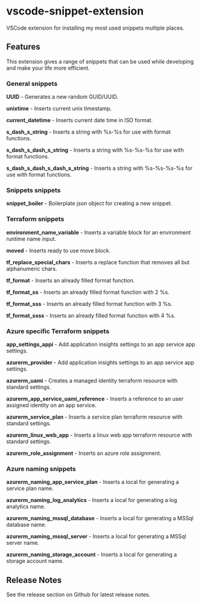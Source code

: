 # vscode-snippet-extension

VSCode extension for installing my most used snippets multiple places.

## Features

This extension gives a range of snippets that can be used while developing and make your life more efficient.

### General snippets

**UUID** - Generates a new random GUID/UUID.

**unixtime** - Inserts current unix timestamp.

**current_datetime** - Inserts current date time in ISO format.

**s_dash_s_string** - Inserts a string with %s-%s for use with format functions.

**s_dash_s_dash_s_string** - Inserts a string with %s-%s-%s for use with format functions.

**s_dash_s_dash_s_dash_s_string** - Inserts a string with %s-%s-%s-%s for use with format functions.

### Snippets snippets

**snippet_boiler** - Boilerplate json object for creating a new snippet.

### Terraform snippets

**environment_name_variable** - Inserts a variable block for an environment runtime name input.

**moved** - Inserts ready to use move block.

**tf_replace_special_chars** - Inserts a replace function that removes all but alphanumeric chars.

**tf_format** - Inserts an already filled format function.

**tf_format_ss** - Inserts an already filled format function with 2 %s.

**tf_format_sss** - Inserts an already filled format function with 3 %s.

**tf_format_ssss** - Inserts an already filled format function with 4 %s.

### Azure specific Terraform snippets

**app_settings_appi** - Add application insights settings to an app service app settings.

**azurerm_provider** - Add application insights settings to an app service app settings.

**azurerm_uami** - Creates a managed identity terraform resource with standard settings.

**azurerm_app_service_uami_reference** - Inserts a reference to an user assigned identity on an app service.

**azurerm_service_plan** - Inserts a service plan terraform resource with standard settings.

**azurerm_linux_web_app** - Inserts a linux web app terraform resource with standard settings.

**azurerm_role_assignment** - Inserts an azure role assignment.

### Azure naming snippets

**azurerm_naming_app_service_plan** - Inserts a local for generating a service plan name.

**azurerm_naming_log_analytics** - Inserts a local for generating a log analytics name.

**azurerm_naming_mssql_database** - Inserts a local for generating a MSSql database name.

**azurerm_naming_mssql_server** - Inserts a local for generating a MSSql server name.

**azurerm_naming_storage_account** - Inserts a local for generating a storage account name.

## Release Notes

See the release section on Github for latest release notes.
